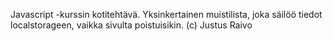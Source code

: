 Javascript -kurssin kotitehtävä. Yksinkertainen muistilista, joka säilöö tiedot localstorageen, vaikka sivulta poistuisikin. (c) Justus Raivo
